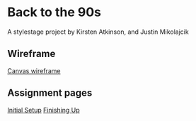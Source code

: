 # Back to the 90s
A stylestage project by Kirsten Atkinson, and Justin Mikolajcik
## Wireframe
[Canvas wireframe](https://www.canva.com/design/DAGFOvTsqDE/as7ca-ODjLlJAEWUYe7WjQ/view?utm_content=DAGFOvTsqDE&utm_campaign=designshare&utm_medium=link&utm_source=editor)
## Assignment pages
[Initial Setup](https://byui-cit.github.io/advcss/modules/req-stage-1.html)
[Finishing Up](https://byui-cit.github.io/advcss/modules/req-stage-2.html)